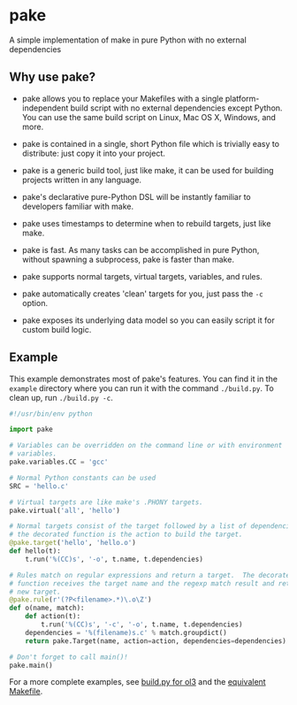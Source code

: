 pake
====

A simple implementation of make in pure Python with no external dependencies


Why use pake?
-------------

* pake allows you to replace your Makefiles with a single platform-independent build script with no external dependencies except Python.  You can use the same build script on Linux, Mac OS X, Windows, and more.

* pake is contained in a single, short Python file which is trivially easy to distribute: just copy it into your project.

* pake is a generic build tool, just like make, it can be used for building projects written in any language.

* pake's declarative pure-Python DSL will be instantly familiar to developers familiar with make.

* pake uses timestamps to determine when to rebuild targets, just like make.

* pake is fast. As many tasks can be accomplished in pure Python, without spawning a subprocess, pake is faster than make.

* pake supports normal targets, virtual targets, variables, and rules.

* pake automatically creates 'clean' targets for you, just pass the `-c` option.

* pake exposes its underlying data model so you can easily script it for custom build logic.


Example
-------

This example demonstrates most of pake's features.  You can find it in the `example` directory where you can run it with the command `./build.py`.  To clean up, run `./build.py -c`.

```python
#!/usr/bin/env python

import pake

# Variables can be overridden on the command line or with environment
# variables.
pake.variables.CC = 'gcc'

# Normal Python constants can be used
SRC = 'hello.c'

# Virtual targets are like make's .PHONY targets.
pake.virtual('all', 'hello')

# Normal targets consist of the target followed by a list of dependencies,
# the decorated function is the action to build the target.
@pake.target('hello', 'hello.o')
def hello(t):
    t.run('%(CC)s', '-o', t.name, t.dependencies)

# Rules match on regular expressions and return a target.  The decorated
# function receives the target name and the regexp match result and returns a
# new target.
@pake.rule(r'(?P<filename>.*)\.o\Z')
def o(name, match):
    def action(t):
        t.run('%(CC)s', '-c', '-o', t.name, t.dependencies)
    dependencies = '%(filename)s.c' % match.groupdict()
    return pake.Target(name, action=action, dependencies=dependencies)       

# Don't forget to call main()!
pake.main()
```

For a more complete examples, see [build.py for ol3](https://github.com/twpayne/ol3/blob/pure-python-build/build.py) and the [equivalent Makefile](https://github.com/twpayne/ol3/blob/pure-python-build/Makefile).
